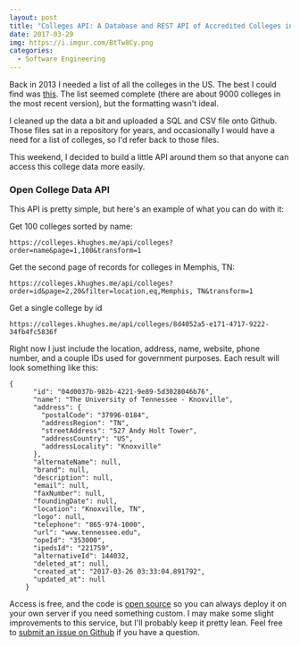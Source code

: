 ```yaml
---
layout: post
title: "Colleges API: A Database and REST API of Accredited Colleges in the United States"
date: 2017-03-29
img: https://i.imgur.com/BtTw8Cy.png
categories:
  - Software Engineering
---
```

Back in 2013 I needed a list of all the colleges in the US. The best I could find was [this](http://ope.ed.gov/accreditation/GetDownloadFile.aspx). The list seemed complete (there are about 9000 colleges in the most recent version), but the formatting wasn't ideal.

I cleaned up the data a bit and uploaded a SQL and CSV file onto Github. Those files sat in a repository for years, and occasionally I would have a need for a list of colleges, so I'd refer back to those files.

This weekend, I decided to build a little API around them so that anyone can access this college data more easily.

### Open College Data API

This API is pretty simple, but here's an example of what you can do with it:

Get 100 colleges sorted by name:
```
https://colleges.khughes.me/api/colleges?order=name&page=1,100&transform=1
```

Get the second page of records for colleges in Memphis, TN:
```
https://colleges.khughes.me/api/colleges?order=id&page=2,20&filter=location,eq,Memphis, TN&transform=1
```

Get a single college by id
```
https://colleges.khughes.me/api/colleges/8d4052a5-e171-4717-9222-34fb4fc5836f
```

Right now I just include the location, address, name, website, phone number, and a couple IDs used for government purposes. Each result will look something like this:

```
{
      "id": "04d0037b-982b-4221-9e89-5d3028046b76",
      "name": "The University of Tennessee - Knoxville",
      "address": {
        "postalCode": "37996-0184",
        "addressRegion": "TN",
        "streetAddress": "527 Andy Holt Tower",
        "addressCountry": "US",
        "addressLocality": "Knoxville"
      },
      "alternateName": null,
      "brand": null,
      "description": null,
      "email": null,
      "faxNumber": null,
      "foundingDate": null,
      "location": "Knoxville, TN",
      "logo": null,
      "telephone": "865-974-1000",
      "url": "www.tennessee.edu",
      "opeId": "353000",
      "ipedsId": "221759",
      "alternativeId": 144032,
      "deleted_at": null,
      "created_at": "2017-03-26 03:33:04.891792",
      "updated_at": null
    }
```

Access is free, and the code is [open source](https://github.com/karllhughes/colleges) so you can always deploy it on your own server if you need something custom. I may make some slight improvements to this service, but I'll probably keep it pretty lean. Feel free to [submit an issue on Github](https://github.com/karllhughes/colleges/issues) if you have a question.
